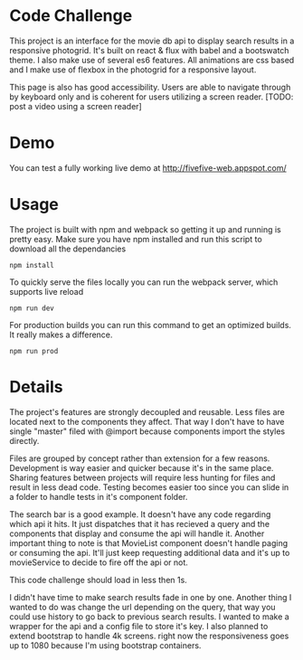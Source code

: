 # Code Challenge
This project is an interface for the movie db api to display search results in a responsive photogrid. It's built on react & flux with babel and a bootswatch theme. I also make use of several es6 features. All animations are css based and I make use of flexbox in the photogrid for a responsive layout. 

This page is also has good accessibility. Users are able to navigate through by keyboard only and is coherent for users utilizing a screen reader. 
[TODO: post a video using a screen reader]


# Demo

You can test a fully working live demo at http://fivefive-web.appspot.com/

# Usage

The project is built with npm and webpack so getting it up and running is pretty easy. 
Make sure you have npm installed and run this script to download all the dependancies

    npm install 


To quickly serve the files locally you can run the webpack server, which supports live reload

    npm run dev

For production builds you can run this command to get an optimized builds. It really makes a difference.

    npm run prod

# Details 

The project's features are strongly decoupled and reusable. Less files are located next to the components they affect. That way I don't have to have single "master" filed with @import because components import the styles directly.

Files are grouped by concept rather than extension for a few reasons. Development is way easier and quicker because it's in the same place. Sharing features between projects will require less hunting for files and result in less dead code. Testing becomes easier too since you can slide in a folder to handle tests in it's component folder. 

The search bar is a good example. It doesn't have any code regarding which api it hits. It just dispatches that it has recieved a query and the components that display and consume the api will handle it. Another important thing to note is that MovieList component doesn't handle paging or consuming the api. It'll just keep requesting additional data and it's up to movieService to decide to fire off the api or not.

This code challenge should load in less then 1s.

I didn't have time to make search results fade in one by one. Another thing I wanted to do was change the url depending on the query, that way you could use history to go back to previous search results. I wanted to make a wrapper for the api and a config file to store it's key. I also planned to extend bootstrap to handle 4k screens. right now the responsiveness goes up to 1080 because I'm using bootstrap containers. 
